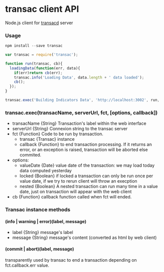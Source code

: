 transac client API
==================

Node.js client for [transacd](https://github.com/redpelicans/transacd.git) server


### Usage

```javascript 
npm install --save transac

var transac = require('transac');

function run(transac, cb){
  loadingData(function(err, data){
    if(err)return cb(err);
    transac.info('Loading Data', data.length + ' data loaded');
    cb();
  });
}

transac.exec('Building Indicators Data', 'http://localhost:3002', run, {locked: false});
```

### transac.exec(transacName, serverUrl, fct, [options, callback])

* transacName {String} Transaction's label within the web interface
* serverUrl {String} Connexion string to the transac server
* fct {Function} Code to be run by transaction.   
  * transac {Transac} instance
  * callback {Function} to end transaction processing. If it returns an error, or an exception is raised, transaction will be aborted else commited.
* options:
  * valueDate {Date} value date of the transaction: we may load today data computed yesterday
  * locked {Boolean} if locked a transaction can only be run once per value date, if we try to rerun client will throw an execption
  * nested {Boolean} A nested transaction can run many time in a value date, just on transaction will appear with the web client
* cb {Function} callback function called when fct will ended. 

### Transac instance methods

#### (info | warning | error)(label, message)

* label {String} message's label
* message {String} message's content (converted as html by web client)


#### (commit | abort)(label, message)

transparently used by transac to end a transaction depending on fct.callback.err value.




